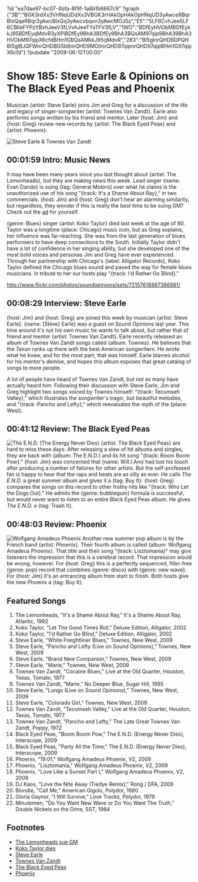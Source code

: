 ?id "ea7dae97-bc07-4bfa-8f9f-1a8b1b6667c9"
?graph {"3B":"BGK3rdXx3VHNqUDdXx3VBGK3rHAkOpHAkOpHNqUD3yAwceRBqrBIxQqeRBqr3yAwcBIxQq3yAwcvbqvn3yAwcMOJ5z","E5":"5LF6CvhJee5LF6CBIleFYPzYBvhJeeV3fLVvhJeeTYsTFV3fLV","1WO":"BDfEyHVObMBDfEykkJ95BDfEyqMdvR3yXPiBDfEy9BhA3BDfEy9BhA3BQsAM97qip9BhA39BhA3HVObM97qipX6cfdBHm1GBQsAMkkJ95qMdvR","283":"BI5glnrQHDBDPQHBI5glBJQFWnrQHDBGSb8nrQHD9MGtlnrQHD97qipnrQHD97qipBHm1G97qipX6cfd"}
?pubdate "2009-06-12T00:00"

# Show 185: Steve Earle & Opinions on The Black Eyed Peas and Phoenix
Musician {artist: Steve Earle} joins Jim and Greg for a discussion of the life and legacy of singer-songwriter {artist: Townes Van Zandt}. Earle also performs songs written by his friend and mentor. Later {host: Jim} and {host: Greg} review new records by {artist: The Black Eyed Peas} and {artist: Phoenix}.

![Steve Earle & Townes Van Zandt](https://static.soundopinions.org/images/2009/townesvz.jpg)


## 00:01:59 Intro: Music News
It may have been many years since you last thought about {artist: The Lemonheads}, but they are making news this week. Lead singer {name: Evan Dando} is suing {tag: General Motors} over what he claims is the unauthorized use of his song "{track: It's a Shame About Ray}," in two commercials. {host: Jim} and {host: Greg} don't hear an alarming similarity, but regardless, they wonder if this is really the best time to be suing GM? Check out the [ad](https://www.youtube.com/watch?v=Uex6_ad7JXQ) for yourself.

{genre: Blues} singer {artist: Koko Taylor} died last week at the age of 80. Taylor was a longtime {place: Chicago} music icon, but as Greg explains, her influence was far-reaching. She was from the last generation of blues performers to have deep connections to the South. Initially Taylor didn't have a lot of confidence in her singing ability, but she developed one of the most bold voices and personas Jim and Greg have ever experienced. Through her partnership with Chicago's {label: Alligator Records}, Koko Taylor defined the Chicago blues sound and paved the way for female blues musicians. In tribute to her our hosts play "{track: I'd Rather Go Blind}."

http://www.flickr.com/photos/soundopinions/sets/72157618887386881/

## 00:08:29 Interview: Steve Earle
{host: Jim} and {host: Greg} are joined this week by musician {artist: Steve Earle}. {name: [Steve] Earle} was a guest on Sound Opinions last year. This time around it's not his own music he wants to talk about, but rather that of friend and mentor {artist: Townes Van Zandt}. Earle recently released an album of Townes Van Zandt songs called {album: Townes}. He believes that the Texan ranks up there with the best American songwriters. He wrote what he knew, and for the most part, that was himself. Earle blames alcohol for his mentor's demise, and hopes this album exposes that great catalog of songs to more people.

A lot of people have heard of Townes Van Zandt, but not as many have actually heard him. Following their discussion with Steve Earle, Jim and Greg highlight two songs voiced by Townes himself: "{track: Tecumseh Valley}," which illustrates the songwriter's tragic, but beautiful melodies, and "{track: Pancho and Lefty}," which reevaluates the myth of the {place: West}.

## 00:41:12 Review: The Black Eyed Peas
![The E.N.D. (The Energy Never Dies)](https://static.soundopinions.org/assets/185/1WO0.jpg)
{artist: The Black Eyed Peas} are hard to miss these days. After releasing a slew of hit albums and singles, they are back with {album: The E.N.D.} and its hit song "{track: Boom Boom Pow}." {host: Jim} was concerned that {name: Will.I.Am} had lost his touch after producing a number of failures for other artists. But the self-professed fan is happy to hear that the raps and beats are as silly as ever. He calls *The E.N.D.* a great summer album and gives it a {tag: Buy It}. {host: Greg} compares the songs on this record to other frothy hits like "{track: Who Let the Dogs Out}." He admits the {genre: bubblegum} formula is successful, but would never want to listen to an entire Black Eyed Peas album. He gives *The E.N.D.* a {tag: Trash It}.

## 00:48:03 Review: Phoenix
![Wolfgang Amadeus Phoenix](https://static.soundopinions.org/assets/185/2830.png)
Another new summer pop album is by the French band {artist: Phoenix}. Their fourth album is called {album: Wolfgang Amadeus Phoenix}. That title and their song "{track: Lisztomania}" may give listeners the impression that this is a cerebral record. That impression would be wrong, however. For {host: Greg} this is a perfectly sequenced, filler-free {genre: pop} record that combines {genre: disco} with {genre: new wave}. For {host: Jim} it's an entrancing album from start to finish. Both hosts give the new Phoenix a {tag: Buy It}.

## Featured Songs
1. The Lemonheads, "It's a Shame About Ray," It's a Shame About Ray, Atlantic, 1992
2. Koko Taylor, "Let The Good Times Roll," Deluxe Edition, Alligator, 2002
3. Koko Taylor, "I'd Rather Go Blind," Deluxe Edition, Alligator, 2002
4. Steve Earle, "White Freightliner Blues," Townes, New West, 2009
5. Steve Earle, "Pancho and Lefty (Live on Sound Opinions)," Townes, New West, 2009
6. Steve Earle, "Brand New Companion," Townes, New West, 2009
7. Steve Earle, "Marie," Townes, New West, 2009
8. Townes Van Zandt, "Cocaine Blues," Live at the Old Quarter, Houston, Texas,  Tomato, 1977
9. Townes Van Zandt, "Marie," No Deeper Blue, Sugar Hill, 1995
10. Steve Earle, "Lungs (Live on Sound Opinions)," Townes, New West, 2009 
11. Steve Earle, "Colorado Girl," Townes, New West, 2009
12. Townes Van Zandt, "Tecumseh Valley," Live at the Old Quarter, Houston, Texas, Tomato, 1977
13. Townes Van Zandt, "Pancho and Lefty," The Late Great Townes Van Zandt, Poppy, 1972
14. Black Eyed Peas, "Boom Boom Pow," The E.N.D. (Energy Never Dies), Interscope, 2009
15. Black Eyed Peas, "Party All the Time," The E.N.D. (Energy Never Dies), Interscope, 2009
16. Phoenix, "19:01," Wolfgang Amadeus Phoenix, V2, 2009
17. Phoenix, "Lisztomania," Wolfgang Amadeus Phoenix, V2, 2009
18. Phoenix, "Love Like a Sunset Part I," Wolfgang Amadeus Phoenix, V2, 2009
19. DJ Kaos, "Love the Nite Away (Tiedye Remix)," Rong / DFA, 2009
20. Blondie, "Call Me," American Gigolo, Polydor, 1980
21. Gloria Gaynor, "I Will Survive," Love Tracks, Polydor, 1979
22. Minutemen, "Do You Want New Wave or Do You Want The Truth," Double Nickels on the Dime, SST, 1984

## Footnotes
- [The Lemonheads sue GM](http://latimesblogs.latimes.com/money_co/2009/06/rocker-evan-dando-takes-on-gm.html)
- [Koko Taylor dies](http://www.nytimes.com/2009/06/04/arts/music/04taylor.html?_r=0)
- [Steve Earle](http://www.steveearle.com/)
- [Townes Van Zandt](http://townesvanzandt.com/)
- [The Black Eyed Peas](http://www.blackeyedpeas.com/)
- [Phoenix](http://www.wearephoenix.com/)
